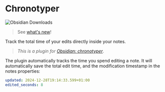 # Chronotyper

![Obsidian Downloads](https://img.shields.io/badge/dynamic/json?label=downloads&query=%24%5B%22chronotyper%22%5D%5B%22downloads%22%5D&url=https%3A%2F%2Fraw.githubusercontent.com%2Fobsidianmd%2Fobsidian-releases%2Fmaster%2Fcommunity-plugin-stats.json&logo=obsidian&color=8b6cef&logoColor=8b6cef&labelColor=f1f2f3&logoWidth=20&style=for-the-badge)

> See [what's new](https://github.com/BambusControl/obsidian-chronotyper/releases)!

Track the total time of your edits directly inside your notes.

> *This is a plugin for [Obsidian: chronotyper](https://obsidian.md/plugins?id=chronotyper)*.

The plugin automatically tracks the time you spend editing a note.
It will automatically save the total edit time, and the modification timestamp in the notes properties:

```yaml
updated: 2024-12-28T19:14:33.599+01:00
edited_seconds: 8
```
